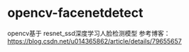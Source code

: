 # opencv-facenetdetect
opencv基于 resnet_ssd深度学习人脸检测模型
参考博客：https://blog.csdn.net/u014365862/article/details/79655657

